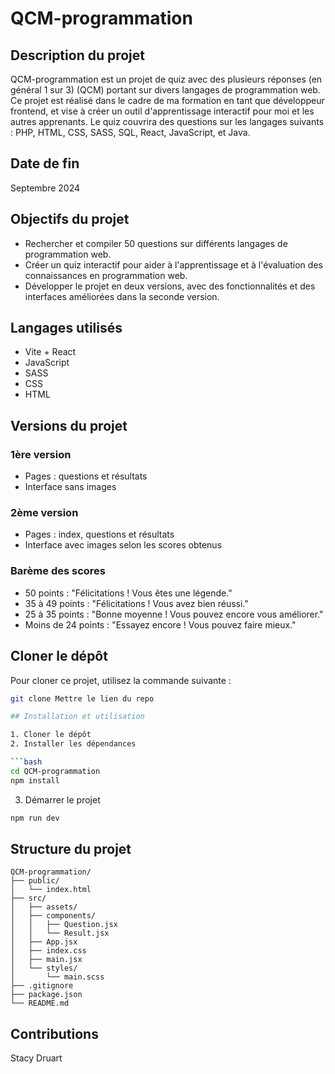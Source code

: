 # QCM-programmation

## Description du projet

QCM-programmation est un projet de quiz avec des plusieurs réponses (en général 1 sur 3) (QCM) portant sur divers langages de programmation web. Ce projet est réalisé dans le cadre de ma formation en tant que développeur frontend, et vise à créer un outil d'apprentissage interactif pour moi et les autres apprenants. Le quiz couvrira des questions sur les langages suivants : PHP, HTML, CSS, SASS, SQL, React, JavaScript, et Java.

## Date de fin

Septembre 2024

## Objectifs du projet

- Rechercher et compiler 50 questions sur différents langages de programmation web.
- Créer un quiz interactif pour aider à l'apprentissage et à l'évaluation des connaissances en programmation web.
- Développer le projet en deux versions, avec des fonctionnalités et des interfaces améliorées dans la seconde version.

## Langages utilisés

- Vite + React
- JavaScript
- SASS
- CSS
- HTML

## Versions du projet

### 1ère version

- Pages : questions et résultats
- Interface sans images

### 2ème version

- Pages : index, questions et résultats
- Interface avec images selon les scores obtenus

### Barème des scores

- 50 points : "Félicitations ! Vous êtes une légende."
- 35 à 49 points : "Félicitations ! Vous avez bien réussi."
- 25 à 35 points : "Bonne moyenne ! Vous pouvez encore vous améliorer."
- Moins de 24 points : "Essayez encore ! Vous pouvez faire mieux."

## Cloner le dépôt

Pour cloner ce projet, utilisez la commande suivante :

```bash
git clone Mettre le lien du repo

## Installation et utilisation

1. Cloner le dépôt
2. Installer les dépendances

```bash
cd QCM-programmation
npm install
```

3. Démarrer le projet

```bash
npm run dev
```

## Structure du projet

```plaintext
QCM-programmation/
├── public/
│   └── index.html
├── src/
│   ├── assets/
│   ├── components/
│   │   ├── Question.jsx
│   │   └── Result.jsx
│   ├── App.jsx
│   ├── index.css
│   ├── main.jsx
│   └── styles/
│       └── main.scss
├── .gitignore
├── package.json
└── README.md
```

## Contributions

Stacy Druart
